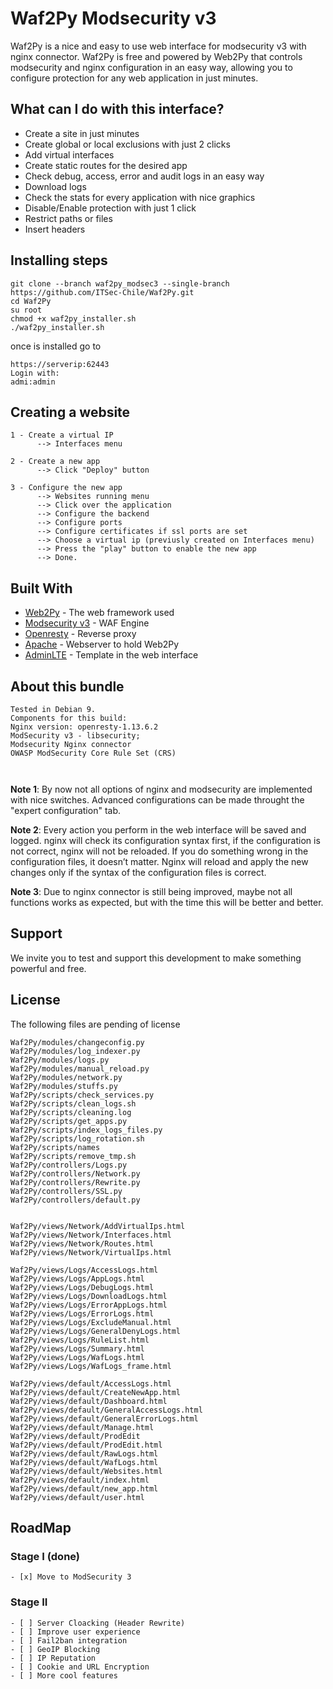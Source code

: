
# Waf2Py Modsecurity v3
Waf2Py is a nice and easy to use web interface for modsecurity v3 with nginx connector. Waf2Py is free and powered by Web2Py that controls modsecurity and nginx configuration in an easy way, allowing you to configure protection for any web application in just minutes.

## What can I do with this interface?

- Create a site in just minutes
- Create global or local exclusions with just 2 clicks
- Add virtual interfaces
- Create static routes for the desired app
- Check debug, access, error and audit logs in an easy way
- Download logs
- Check the stats for every application with nice graphics
- Disable/Enable protection with just 1 click
- Restrict paths or files
- Insert headers



## Installing steps

```
git clone --branch waf2py_modsec3 --single-branch https://github.com/ITSec-Chile/Waf2Py.git
cd Waf2Py
su root
chmod +x waf2py_installer.sh
./waf2py_installer.sh
```
once is installed go to
```
https://serverip:62443
Login with:
admi:admin
```
## Creating a website
```
1 - Create a virtual IP
      --> Interfaces menu

2 - Create a new app
      --> Click "Deploy" button

3 - Configure the new app
      --> Websites running menu
      --> Click over the application
      --> Configure the backend
      --> Configure ports
      --> Configure certificates if ssl ports are set
      --> Choose a virtual ip (previusly created on Interfaces menu)
      --> Press the "play" button to enable the new app
      --> Done.
```

## Built With

* [Web2Py](http://www.web2py.com/) - The web framework used
* [Modsecurity v3](https://www.modsecurity.org/) - WAF Engine
* [Openresty](https://openresty.org/) - Reverse proxy
* [Apache](https://httpd.apache.org/) - Webserver to hold Web2Py
* [AdminLTE](https://adminlte.io/) - Template in the web interface


## About this bundle
```
Tested in Debian 9.
Components for this build:
Nginx version: openresty-1.13.6.2
ModSecurity v3 - libsecurity;
Modsecurity Nginx connector
OWASP ModSecurity Core Rule Set (CRS)



```

<b>Note 1</b>: By now not all options of nginx and modsecurity are implemented with nice switches. Advanced configurations can be made throught the "expert configuration" tab.

<b>Note 2</b>: Every action you perform in the web interface will be saved and logged. nginx will check its configuration syntax first, if the configuration is not correct, nginx will not be reloaded. If you do something wrong in the configuration files, it doesn’t matter. Nginx will reload and apply the new changes only if the syntax of the configuration files is correct.

<b>Note 3</b>: Due to nginx connector is still being improved, maybe not all functions works as expected, but with the time this will be better and better.

## Support
We invite you to test and support this development to make something powerful and free.

## License

The following files are pending of license

```
Waf2Py/modules/changeconfig.py
Waf2Py/modules/log_indexer.py
Waf2Py/modules/logs.py
Waf2Py/modules/manual_reload.py
Waf2Py/modules/network.py
Waf2Py/modules/stuffs.py
Waf2Py/scripts/check_services.py
Waf2Py/scripts/clean_logs.sh
Waf2Py/scripts/cleaning.log
Waf2Py/scripts/get_apps.py
Waf2Py/scripts/index_logs_files.py
Waf2Py/scripts/log_rotation.sh
Waf2Py/scripts/names
Waf2Py/scripts/remove_tmp.sh
Waf2Py/controllers/Logs.py
Waf2Py/controllers/Network.py
Waf2Py/controllers/Rewrite.py
Waf2Py/controllers/SSL.py
Waf2Py/controllers/default.py


Waf2Py/views/Network/AddVirtualIps.html
Waf2Py/views/Network/Interfaces.html
Waf2Py/views/Network/Routes.html
Waf2Py/views/Network/VirtualIps.html

Waf2Py/views/Logs/AccessLogs.html
Waf2Py/views/Logs/AppLogs.html
Waf2Py/views/Logs/DebugLogs.html
Waf2Py/views/Logs/DownloadLogs.html
Waf2Py/views/Logs/ErrorAppLogs.html
Waf2Py/views/Logs/ErrorLogs.html
Waf2Py/views/Logs/ExcludeManual.html
Waf2Py/views/Logs/GeneralDenyLogs.html
Waf2Py/views/Logs/RuleList.html
Waf2Py/views/Logs/Summary.html
Waf2Py/views/Logs/WafLogs.html
Waf2Py/views/Logs/WafLogs_frame.html

Waf2Py/views/default/AccessLogs.html
Waf2Py/views/default/CreateNewApp.html
Waf2Py/views/default/Dashboard.html
Waf2Py/views/default/GeneralAccessLogs.html
Waf2Py/views/default/GeneralErrorLogs.html
Waf2Py/views/default/Manage.html
Waf2Py/views/default/ProdEdit
Waf2Py/views/default/ProdEdit.html
Waf2Py/views/default/RawLogs.html
Waf2Py/views/default/WafLogs.html
Waf2Py/views/default/Websites.html
Waf2Py/views/default/index.html
Waf2Py/views/default/new_app.html
Waf2Py/views/default/user.html

```
## RoadMap

### Stage I (done)

```
- [x] Move to ModSecurity 3
```

### Stage II 

```
- [ ] Server Cloacking (Header Rewrite)
- [ ] Improve user experience
- [ ] Fail2ban integration
- [ ] GeoIP Blocking
- [ ] IP Reputation 
- [ ] Cookie and URL Encryption
- [ ] More cool features
```


